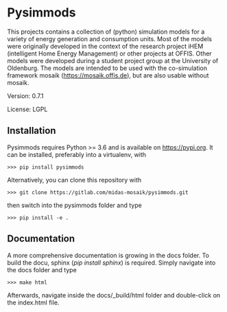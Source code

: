 # Pysimmods

This projects contains a collection of (python) simulation models for a variety of energy generation and consumption units. Most of the models were originally developed in the context of the research project iHEM (intelligent Home Energy Management) or other projects at OFFIS. Other models were developed during a student project group at the University of Oldenburg. The models are intended to be used with the co-simulation framework mosaik (https://mosaik.offis.de), but are also usable without mosaik.

Version: 0.7.1

License: LGPL

## Installation

Pysimmods requires Python >= 3.6 and is available on https://pypi.org. 
It can be installed, preferably into a virtualenv,  with 

    >>> pip install pysimmods

Alternatively, you can clone this repository with

    >>> git clone https://gitlab.com/midas-mosaik/pysimmods.git

then switch into the pysimmods folder and type

    >>> pip install -e .

## Documentation

A more comprehensive documentation is growing in the docs folder.
To build the docu, sphinx (*pip install sphinx*) is required. Simply navigate
into the docs folder and type

    >>> make html

Afterwards, navigate inside the docs/_build/html folder and double-click on the
index.html file.
